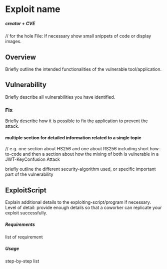 # Exploit name
##### creator + CVE
// for the hole File: If necessary show small snippets of code or display images.

## Overview
Briefly outline the intended functionalities of the vulnerable tool/application.

## Vulnerability
Briefly describe all vulnerabilities you have identified.

### Fix
Briefly describe how it is possible to fix the application to prevent the attack.

#### multiple section for detailed information related to a single topic  
// e.g. one section about HS256 and one about RS256 including short how-to-code and
then a section about how the mixing of both is vulnerable in a JWT-KeyConfusion Attack

briefly outline the different security-algorithm used, or specific important part of the vulnerability


## ExploitScript
Explain additional details to the exploiting-script/program if necessary.
Level of detail: provide enough details so that a coworker can replicate your exploit successfully.

##### Requirements
list of requirement

##### Usage
step-by-step list